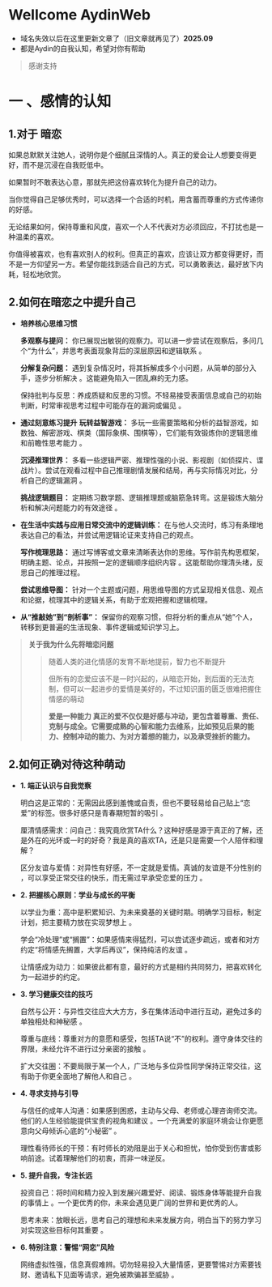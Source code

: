 # Wellcome AydinWeb

* 域名失效以后在这里更新文章了（旧文章就再见了）**2025.09**
* 都是Aydin的自我认知，希望对你有帮助
>感谢支持

# 一 、感情的认知

## **1.对于 暗恋**
  
如果总默默关注她人，说明你是个细腻且深情的人。​​真正的爱会让人想要变得更好，而不是沉浸在自我贬低中​​。

如果暂时不敢表达心意，那就先把这份喜欢转化为​​提升自己的动力​​。

当你觉得自己足够优秀时，可以选择一个合适的时机，用​​含蓄而尊重的方式​​传递你的好感。

无论结果如何，​​保持尊重和风度​​，喜欢一个人不代表对方必须回应，不打扰也是一种温柔的喜欢。

你值得被喜欢，也有喜欢别人的权利。但真正的喜欢，应该让双方都变得更好，而不是一方仰望另一方。希望你能找到适合自己的方式，可以勇敢表达，最好放下内耗，轻松地欣赏。


## **2.如何在暗恋之中提升自己**

- **培养核心思维习惯**
  
  **​​多观察与提问​​：**
  你已展现出​​敏锐的观察力​​。可以进一步尝试在观察后，多问几个“为什么”，并思考表面现象背后的深层原因和逻辑联系
  。

  **​​分解复杂问题​​：**
    遇到复杂情况时，​​将其拆解成多个小问题​​，从简单的部分入手，逐步分析解决
    。这能避免陷入一团乱麻的无力感。
  
    ​​保持批判与反思​​：养成​​质疑和反思的习惯​​。不轻易接受表面信息或自己的初始判断，时常审视思考过程中可能存在的漏洞或偏见
    。

- **通过刻意练习提升**
  **​​玩转益智游戏​​：**
    多玩一些​​需要策略和分析的益智游戏​​，如数独、解密游戏、棋类（国际象棋、围棋等），它们能有效锻炼你的逻辑思维和前瞻性思考能力
  。
  
  **​​沉浸推理世界​​：**
    多看一些​​逻辑严密、推理性强的小说、影视剧​​（如侦探片、谍战片）。尝试在观看过程中自己推理剧情发展和结局，再与实际情况对比，分析自己的逻辑漏洞
    。
    
  **​​挑战逻辑题目​​：**
    定期练习​​数学题、逻辑推理题或脑筋急转弯​​。这是锻炼大脑分析和解决问题能力的有效途径
    。

- **在生活中实践与应用**
  **​​日常交流中的逻辑训练​​：**
    在与他人交流时，​​练习有条理地表达自己的看法​​，并尝试用逻辑论证来支持自己的观点。
    
  
  **​​写作梳理思路​​：**
    通过​​写博客或文章​​来清晰表达你的思维。写作前先构思框架，明确主题、论点，并按照一定的逻辑顺序组织内容
    。这能帮助你理清头绪，反思自己的推理过程。
    
  **​​尝试思维导图​​：**
    针对一个主题或问题，用​​思维导图的方式呈现相关信息、观点和论据​​，梳理其中的逻辑关系，有助于宏观把握和逻辑梳理。
    

- **​​从“推敲她”到“剖析事”​​：**
  保留你的观察习惯，但​​将分析的重点从“她”个人，转移到更普遍的生活现象、事件逻辑或知识学习上。




>**关于我为什么先将暗恋问题**
>>随着人类的进化情感的发育不断地提前，智力也不断提升
>>
>>但所有的恋爱应该不是一时兴起的，从暗恋开始，到后面的无法克制，但可以一起进步的爱情是美好的，不过知识面的匮乏很难把握住情感的萌动
>>
>>**爱是一种能力
真正的爱不仅仅是好感与冲动，更包含着​​尊重、责任、克制与成全​​
。它需要成熟的心智和能力去维系，比如​​预见后果的能力、控制冲动的能力、为对方着想的能力，以及承受挫折的能力​​
。**

## **2.如何正确对待这种萌动**


-  **1. 端正认识与自我觉察**
  
    ​​明白这是正常的​​：无需因此感到羞愧或自责，但也​​不要轻易给自己贴上“恋爱”的标签​​
    。很多好感只是青春期短暂的吸引
    。
    
    ​​厘清情感需求​​：问自己：我究竟欣赏TA什么？这种好感是源于真正的了解，还是外在的光环或一时的好奇？我是真的喜欢TA，还是只是需要一个人陪伴和理解？
    
    ​​区分友谊与爱情​​：对异性有好感，不一定就是爱情。​​真诚的友谊是不分性别的​​，可以享受正常交往的快乐，而无需过早承受恋爱的压力
    。
  
-  ​​**2. 把握核心原则：学业与成长的平衡​​**
  
    ​​以学业为重​​：高中是积累知识、为未来奠基的关键时期。​​明确学习目标​​，制定计划，把主要精力放在实现梦想上
    。
    
    ​​学会“冷处理”或“搁置”​​：如果感情来得猛烈，可以尝试逐步疏远，或者和对方约定“​​将情感先搁置，大学后再议​​”，保持纯洁的友谊
    。
    
    ​​让情感成为动力​​：如果彼此都有意，最好的方式是​​相约共同努力，把喜欢转化为一起进步的约定​​
    。
    
-  **​​3. 学习健康交往的技巧​​**
  
    ​​自然与公开​​：与异性交往应​​大大方方​​，多在​​集体活动中​​进行互动，避免过多的单独相处和神秘感
    。
    
    ​​尊重与底线​​：​​尊重对方的意愿和感受​​，包括TA说“不”的权利。遵守​​身体交往的界限​​，未经允许不进行过分亲密的接触
    。
    
    ​​扩大交往圈​​：不要局限于某一个人，​​广泛地与多位异性同学保持正常交往​​，这有助于你更全面地了解他人和自己
    。
    
-  **​​4. 寻求支持与引导​​**
 
    ​​与信任的成年人沟通​​：如果感到困惑，​​主动与父母、老师或心理咨询师交流​​。他们的人生经验能提供宝贵的视角和建议
    。一个​​充满爱的家庭环境​​会让你更愿意向父母倾诉心底的“小秘密”
    。
    
    ​​理性看待师长的干预​​：有时师长的劝阻是出于关心和担忧，怕你受到伤害或影响前途。试着​​理解他们的初衷​​，而非一味逆反。
    
-  **​​5. 提升自我，专注长远​​**
  
    ​​投资自己​​：将时间和精力投入到发展​​兴趣爱好、阅读、锻炼身体​​等能提升自我的事情上
    。一个更优秀的你，未来会遇见更广阔的世界和更优秀的人。
    
    ​​思考未来​​：​​放眼长远​​，思考自己的理想和未来发展方向，明白当下的努力学习对实现这些目标何其重要
    。
    
 - **​​6. 特别注意：警惕“网恋”风险​​**

    网络虚拟性强，信息真假难辨。​​切勿轻易投入大量情感，更要警惕对方索要钱财、邀请私下见面等请求​​，避免被欺骗甚至威胁
    。

